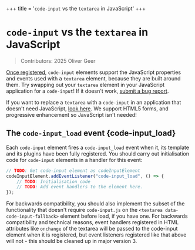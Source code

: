 +++
title = '`code-input` vs the `textarea` in JavaScript'
+++

# `code-input` vs the `textarea` in JavaScript

> Contributors: 2025 Oliver Geer

[Once registered](#code-input_load), `code-input` elements support the JavaScript properties and events used with a `textarea` element, because they are built around them. Try swapping out your `textarea` element in your JavaScript application for a `code-input`! If it doesn't work, [submit a bug report](https://github.com/WebCoder49/code-input/issues).

If you want to replace a `textarea` with a `code-input` in an application that doesn't need JavaScript, [look here](../forms). We support HTML5 forms, and progressive enhancement so JavaScript isn't needed!

## The `code-input_load` event {code-input_load}

Each `code-input` element fires a `code-input_load` event when it, its template and its plugins have been fully registered. You should carry out initialisation code for `code-input` elements in a handler for this event:
```javascript
// TODO: Get code-input element as codeInputElement
codeInputElement.addEventListener("code-input_load", () => {
    // TODO: Initialisation code
    // TODO: Add event handlers to the element here.
});
```

For backwards compatibility, you should also implement the subset of the functionality that doesn't require `code-input.js` on the `<textarea data-code-input-fallback>` element before load, if you have one. For backwards compatibility and technical reasons, event handlers registered in HTML attributes like `onchange` of the textarea will be passed to the code-input element when it is registered, but event listeners registered like that above will not - this should be cleaned up in major version 3.
